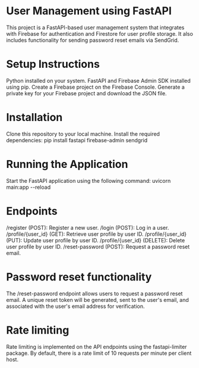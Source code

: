 # User Management using FastAPI

This project is a FastAPI-based user management system that integrates with Firebase for authentication and Firestore for user profile storage. It also includes functionality for sending password reset emails via SendGrid.

# Setup Instructions
Python installed on your system.
FastAPI and Firebase Admin SDK installed using pip.
Create a Firebase project on the Firebase Console.
Generate a private key for your Firebase project and download the JSON file.

# Installation
Clone this repository to your local machine.
Install the required dependencies: pip install fastapi firebase-admin sendgrid

# Running the Application
Start the FastAPI application using the following command: uvicorn main:app --reload

# Endpoints
/register (POST): Register a new user.
/login (POST): Log in a user.
/profile/{user_id} (GET): Retrieve user profile by user ID.
/profile/{user_id} (PUT): Update user profile by user ID.
/profile/{user_id} (DELETE): Delete user profile by user ID.
/reset-password (POST): Request a password reset email.

# Password reset functionality
The /reset-password endpoint allows users to request a password reset email. A unique reset token will be generated, sent to the user's email, and associated with the user's email address for verification.

# Rate limiting
Rate limiting is implemented on the API endpoints using the fastapi-limiter package. By default, there is a rate limit of 10 requests per minute per client host.
